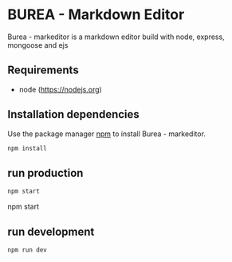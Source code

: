 # BUREA - Markdown Editor

Burea - markeditor is a markdown editor build with node, express, mongoose and ejs

## Requirements

- node (https://nodejs.org)

## Installation dependencies

Use the package manager [npm](https://www.npmjs.com/) to install Burea - markeditor.

```bash
npm install
```

## run production

```bash
npm start
```

npm start

## run development

```bash
npm run dev
```
